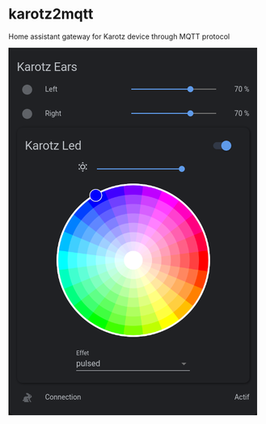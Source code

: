 # karotz2mqtt
Home assistant gateway for Karotz device through MQTT protocol

![homeassistant_karotz](./doc/homeassistant_karotz.png)